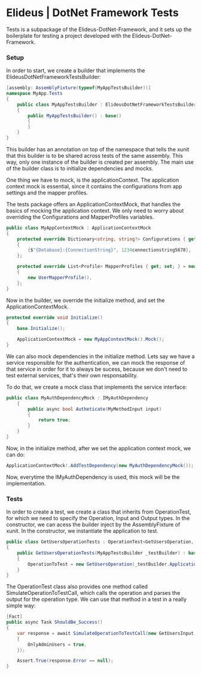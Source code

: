 # Elideus | DotNet Framework Tests

Tests is a subpackage of the Elideus-DotNet-Framework, and it sets up the boilerplate for testing a project developed with the Elideus-DotNet-Framework.

### Setup

In order to start, we create a builder that implements the ElideusDotNetFrameworkTestsBuilder:

```csharp
[assembly: AssemblyFixture(typeof(MyAppTestsBuilder))]
namespace MyApp.Tests
{
    public class MyAppTestsBuilder : ElideusDotNetFrameworkTestsBuilder
    {
        public MyAppTestsBuilder() : base()
        {
        }  
    }
}
```

This builder has an annotation on top of the namespace that tells the xunit that this builder is to be shared across tests of the same assembly.
This way, only one instance of the builder is created per assembly. The main use of the builder class is to initialize dependencies and mocks.

One thing we have to mock, is the applicationContext. The application context mock is essential, since it contains the configurations from app settings and the mapper profiles.

The tests package offers an ApplicationContextMock, that handles the basics of mocking the application context. We only need to worry about
overriding the Configurations and MapperProfiles variables.

```csharp
public class MyAppContextMock : ApplicationContextMock
{
	protected override Dictionary<string, string?> Configurations { get; set; } = new Dictionary<string, string?>
	{
		{$"{Database}:{ConnectionString}", 1234connectionstring5678},
	};

	protected override List<Profile> MapperProfiles { get; set; } = new List<Profile>
	{
		new UserMapperProfile(),
	};
}
```

Now in the builder, we override the initialize method, and set the ApplicationContextMock.

```csharp
protected override void Initialize()
{
	base.Initialize();

	ApplicationContextMock = new MyAppContextMock().Mock();
}
```

We can also mock dependencies in the initialize method. Lets say we have a service responsible for the authentication, we can mock the response of
that service in order for it to always be sucess, because we don't need to test external services, that's their own responsability.

To do that, we create a mock class that implements the service interface:

```csharp
public class MyAuthDependencyMock : IMyAuthDependency
    {
        public async bool Autheticate(MyMethodInput input)
        {
            return true;
        }
    }
}
```

Now, in the initialize method, after we set the application context mock, we can do:


```csharp
ApplicationContextMock!.AddTestDependency(new MyAuthDependencyMock());
```

Now, everytime the IMyAuthDependency is used, this mock will be the implementation.

### Tests

In order to create a test, we create a class that inherits from OperationTest, for which we need to specify the Operation, Input and Output types. 
In the constructor, we can acess the builder inject by the AssemblyFixture of xunit. In the constructor, we instantiate the application to test.

```csharp
public class GetUsersOperationTests : OperationTest<GetUsersOperation, GetUsersInput, GetUsersOutput>
{
    public GetUsersOperationTests(MyAppTestsBuilder _testBuilder) : base(_testBuilder)
    {
	    OperationToTest = new GetUsersOperation(_testBuilder.ApplicationContextMock!, string.Empty);
    }
}
```

The OperationTest class also provides one method called SimulateOperationToTestCall, which calls the operation and parses the output for the operation type.
We can use that method in a test in a really simple way:

```csharp
[Fact]
public async Task ShouldBe_Success()
{
	var response = await SimulateOperationToTestCall(new GetUsersInput
	{
		OnlyAdminUsers = true,
	});

	Assert.True(response.Error == null);
}
```